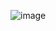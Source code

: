 ![image](https://github.com/amirhajiabadi/Bacterial_Infection_Detection/assets/82854373/09dd11e3-576d-4cbd-b332-fcdf8c195cdf)
